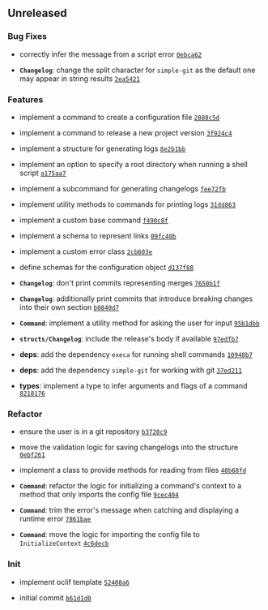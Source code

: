 ## Unreleased

### Bug Fixes

- correctly infer the message from a script error <code>[0ebca62](https://github.com/norviah/bump/commit/0ebca62577770709ff3b14a47a0f21fff8e56dd8)</code>

- **`Changelog`**: change the split character for `simple-git` as the default one may appear in string results <code>[2ea5421](https://github.com/norviah/bump/commit/2ea5421b886769ecc3253247c91d026ce0fbdbd6)</code>

### Features

- implement a command to create a configuration file <code>[2888c5d](https://github.com/norviah/bump/commit/2888c5d00a426ed0238f7c57fa705b8c78c8d810)</code>

- implement a command to release a new project version <code>[3f924c4](https://github.com/norviah/bump/commit/3f924c42e7167ea02e490315b28619b49127da80)</code>

- implement a structure for generating logs <code>[8e2b1bb](https://github.com/norviah/bump/commit/8e2b1bb2796f436e8c6fff14f2f03a650ba8a464)</code>

- implement an option to specify a root directory when running a shell script <code>[a175aa7](https://github.com/norviah/bump/commit/a175aa708fcd3e99cee05df790b877073ee23982)</code>

- implement a subcommand for generating changelogs <code>[fee72fb](https://github.com/norviah/bump/commit/fee72fb50dc02ff40c7465370bcae95880ee6f21)</code>

- implement utility methods to commands for printing logs <code>[31dd863](https://github.com/norviah/bump/commit/31dd86364177b217d43e739cf3b05267a82c4472)</code>

- implement a custom base command <code>[f490c8f](https://github.com/norviah/bump/commit/f490c8f81b6507bb70e07b25eab355ef1dbac8d8)</code>

- implement a schema to represent links <code>[09fc40b](https://github.com/norviah/bump/commit/09fc40ba6ac388616b7a63b2cd25af5486b10dd3)</code>

- implement a custom error class <code>[2cb603e](https://github.com/norviah/bump/commit/2cb603ea9f9f490b9e4b9f1ee74c2feec11e22bf)</code>

- define schemas for the configuration object <code>[d137f88](https://github.com/norviah/bump/commit/d137f884086f15a0c5adeeb4ace1207bff5ab4b4)</code>

- **`Changelog`**: don't print commits representing merges <code>[7650b1f](https://github.com/norviah/bump/commit/7650b1fb728fec7dae4d6d7d106c063fae7bc977)</code>

- **`Changelog`**: additionally print commits that introduce breaking changes into their own section <code>[b0840d7](https://github.com/norviah/bump/commit/b0840d71522c26ef92cf97712bacede596f1d3e6)</code>

- **`Command`**: implement a utility method for asking the user for input <code>[95b1dbb](https://github.com/norviah/bump/commit/95b1dbb11659497c87be8b17db1156033d0b2737)</code>

- **`structs/Changelog`**: include the release's body if available <code>[97edfb7](https://github.com/norviah/bump/commit/97edfb770565fbed056e2a03857fc6e47af38a65)</code>

- **deps**: add the dependency `execa` for running shell commands <code>[10948b7](https://github.com/norviah/bump/commit/10948b7c7ca63244fff8a528d1d9f44ca8fde9e6)</code>

- **deps**: add the dependency `simple-git` for working with git <code>[37ed211](https://github.com/norviah/bump/commit/37ed211f5d3aa5e51fd285188b2ede5543526c60)</code>

- **types**: implement a type to infer arguments and flags of a command <code>[8218176](https://github.com/norviah/bump/commit/82181766670379f35458f800a55279115d17de09)</code>

### Refactor

- ensure the user is in a git repository <code>[b3728c9](https://github.com/norviah/bump/commit/b3728c9ce85f1ffcf884d8796b667e20a20d89f9)</code>

- move the validation logic for saving changelogs into the  structure <code>[0ebf261](https://github.com/norviah/bump/commit/0ebf26188bb8688341c3686a9435293389783e24)</code>

- implement a class to provide methods for reading from files <code>[48b68fd](https://github.com/norviah/bump/commit/48b68fdd452fc7b32442fd9c06cc5a7e8d72cbc6)</code>

- **`Command`**: refactor the logic for initializing a command's context to a method that only imports the config file <code>[9cec404](https://github.com/norviah/bump/commit/9cec404c95ee83320fbfd52f8adb87c36de5a787)</code>

- **`Command`**: trim the error's message when catching and displaying a runtime error <code>[7861bae](https://github.com/norviah/bump/commit/7861baea2cc2c022ad269b4873652cd132df1428)</code>

- **`Command`**: move the logic for importing the config file to `InitializeContext` <code>[4c6decb](https://github.com/norviah/bump/commit/4c6decb6ccd15fce36e2b38ac6cc826348f522f3)</code>

### Init

- implement oclif template <code>[52408a6](https://github.com/norviah/bump/commit/52408a665516a9d3901c33db7d2be50aedbadf2d)</code>

- initial commit <code>[b61d1d0](https://github.com/norviah/bump/commit/b61d1d0c41d6e24973b40755dffa25f823a2fa65)</code>